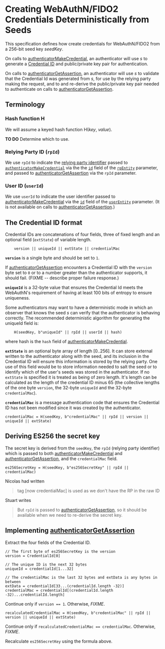 # Creating WebAuthN/FIDO2 Credentials Deterministically from Seeds

This specification defines how create credentials for WebAuthN/FIDO2
from a 256-bit seed key _seedKey_.

On calls to [authenticatorMakeCredential](https://www.w3.org/TR/webauthn/#op-make-cred), an authenticator will use _s_ to generate a [Credential ID](https://www.w3.org/TR/webauthn/#credential-id) and public/private key pair for authentication.

On calls to [authenticatorGetAssertion](https://www.w3.org/TR/webauthn/#op-get-assertion), an authenticator will use _s_ to validate that
the Credential Id was generated from _s_, for use by the relying party making
the request, and to and re-derive the public/private key pair needed to authenticate on calls to [authenticatorGetAssertion](https://www.w3.org/TR/webauthn/#op-get-assertion). 


## Terminology

### Hash function H


We will assume a keyed hash function H(_key_, _value_).

**TO DO**
Determine which to use.


### Relying Party ID (`rpId`)

We use `rpId` to indicate the [relying party identifier](https://www.w3.org/TR/webauthn/#relying-party-identifier) passed to [`authenticatorMakeCredential`](https://www.w3.org/TR/webauthn/#op-make-cred) via the the [`id`](https://www.w3.org/TR/webauthn/#dom-publickeycredentialrpentity-id) field of the [`rpEntity`](https://www.w3.org/TR/webauthn/#dictionary-pkcredentialentity) parameter, and passed to [authenticatorGetAssertion](https://www.w3.org/TR/webauthn/#op-get-assertion) via the  `rpId` parameter. 

### User ID (`userId`)

We use `userId` to indicate the user identifier passed to [authenticatorMakeCredential](https://www.w3.org/TR/webauthn/#op-make-cred) via the [`id`](https://www.w3.org/TR/webauthn/#dom-publickeycredentialrpentity-id) field of the [`userEntity`](https://www.w3.org/TR/webauthn/#dictdef-publickeycredentialuserentity) parameter.
(It is not available on calls to [authenticatorGetAssertion](https://www.w3.org/TR/webauthn/#op-get-assertion).)


## The Credential ID format

Credential IDs are concatenations of four fields, three of fixed length and an optional field (`extState`)  of variable length.

```
    version || uniqueId || extState || credentialMac
```

**`version`** is a single byte and should be set to `1`.

If [authenticatorGetAssertion](https://www.w3.org/TR/webauthn/#op-get-assertion) encounters a Credential ID with the `version` byte set to `0` or to a number greater than the authenticator supports, it should fail.  (FIXME -- describe proper failure response.)


**`uniqueId`** is a 32-byte value that ensures the Credential Id meets the WebAuthN's requirement of having at least 100 bits of entropy to ensure uniqueness.

Some authenticators may want to have a deterministic mode in which an observer that knows the seed _s_ can verify that the authenticator is behaving correctly.  The recommended deterministic algorithm for generating the uniqueId field is:

```
    H(seedKey, b"uniqueId" || rpId || userId || hash)
```

where hash is the `hash` field of [authenticatorMakeCredential](https://www.w3.org/TR/webauthn/#op-make-cred).

**`extState`** is an optional byte array of length [0..256]. It can store external written to the authenticator along with the seed, and its inclusion in the Credential ID will ensure this information is stored by the relying party. One use of this field would be to store information needed to salt the seed or to identify which of the user's seeds was stored in the authenticator. If no `extState` is specified it is treated as being of zero length.  It's length can be calculated as the length of the credential ID minus 65 (the collective lengths of the one byte `version`, the 32-byte `uniqueId` and the 32-byte `credentialMac`).

**`credentialMac`** is a message authentication code that ensures the Credential ID has not been modified since it was created by the authenticator.

```
credentialMac = H(seedKey, b"credentialMac" || rpId || version || uniqueId || extState)
```

## Deriving ES256 the secret key

The secret key is derived from the `seedKey`, the `rpId` (relying party identifier) which is passed to both [authenticatorMakeCredential](https://www.w3.org/TR/webauthn/#op-make-cred) and [authenticatorGetAssertion](https://www.w3.org/TR/webauthn/#op-get-assertion), and the `credentialMac` field.

```
es256SecretKey = H(seedKey, b"es256SecretKey" || rpId || credentialMac)
```

Nicolas had written
> tag [now credentialMac] is used as we don't have the RP in the raw ID

Stuart writes
> But `rpId` is passed to [authenticatorGetAssertion](https://www.w3.org/TR/webauthn/#op-get-assertion), so it should be available when we need to re-derive the secret key.


## Implementing [authenticatorGetAssertion](https://www.w3.org/TR/webauthn/#op-get-assertion)

Extract the four fields of the Credential ID.
```
// The first byte of es256SecretKey is the version
version = CredentialId[0]

// The unique ID is the next 32 bytes
uniqueId = credentialId[1...32]

// The credentialMac is the last 32 bytes and extData is any bytes in between
extData = credentialId[33...(credentialId.length -32)]
credentialMac = credentialId[(credentialId.length -32)...credentialId.length]
```

Continue only if `version == 1`.
Otherwise, _FIXME_.

```
recalculatedCredentialMac = H(seedKey, b"credentialMac" || rpId || version || uniqueId || extState)
```

Continue only if `recalculatedCredentialMac == credentialMac`.
Otherwise, _FIXME_.

Recalculate `es256SecretKey` using the formula above.
